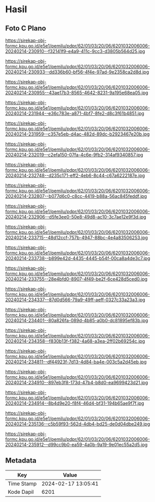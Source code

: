 # Hasil

## Foto C Plano

https://sirekap-obj-formc.kpu.go.id/e5e1/pemilu/pdpr/62/01/03/20/06/6201032006006-20240214-230910--f32141f9-e4a9-411c-9cc3-d3805b564d25.jpg

https://sirekap-obj-formc.kpu.go.id/e5e1/pemilu/pdpr/62/01/03/20/06/6201032006006-20240214-230933--dd336b60-bf56-4f4e-97ad-9e2358ca2d8d.jpg

https://sirekap-obj-formc.kpu.go.id/e5e1/pemilu/pdpr/62/01/03/20/06/6201032006006-20240214-230955--43ae17b3-8565-4642-8231-9a195e68ea05.jpg

https://sirekap-obj-formc.kpu.go.id/e5e1/pemilu/pdpr/62/01/03/20/06/6201032006006-20240214-231944--e36c783e-a871-4bf7-8fe2-d8c3f61b4851.jpg

https://sirekap-obj-formc.kpu.go.id/e5e1/pemilu/pdpr/62/01/03/20/06/6201032006006-20240214-231959--c357e5eb-d4ac-482d-89dc-b2923467e20b.jpg

https://sirekap-obj-formc.kpu.go.id/e5e1/pemilu/pdpr/62/01/03/20/06/6201032006006-20240214-232019--c2efa150-07fa-4c6e-9fb2-314af9340857.jpg

https://sirekap-obj-formc.kpu.go.id/e5e1/pemilu/pdpr/62/01/03/20/06/6201032006006-20240214-232748--d235c171-eff2-4eb6-8c44-c67a6222187e.jpg

https://sirekap-obj-formc.kpu.go.id/e5e1/pemilu/pdpr/62/01/03/20/06/6201032006006-20240214-232807--b077d6c0-c8cc-4419-b88a-56ac845feddf.jpg

https://sirekap-obj-formc.kpu.go.id/e5e1/pemilu/pdpr/62/01/03/20/06/6201032006006-20240214-232906--d5fe3ee0-50e8-49d8-ac10-3c7ae12e9f3d.jpg

https://sirekap-obj-formc.kpu.go.id/e5e1/pemilu/pdpr/62/01/03/20/06/6201032006006-20240214-233715--48d12ccf-757b-4947-88bc-4e4a83506253.jpg

https://sirekap-obj-formc.kpu.go.id/e5e1/pemilu/pdpr/62/01/03/20/06/6201032006006-20240214-233738--b899e42d-4435-4445-b54f-00ca8a4de3c7.jpg

https://sirekap-obj-formc.kpu.go.id/e5e1/pemilu/pdpr/62/01/03/20/06/6201032006006-20240214-233755--28e4bfd0-8907-4f49-be2f-6ce428d5ced0.jpg

https://sirekap-obj-formc.kpu.go.id/e5e1/pemilu/pdpr/62/01/03/20/06/6201032006006-20240214-234337--87d0d566-79a9-49ff-aeff-0327c33a23a3.jpg

https://sirekap-obj-formc.kpu.go.id/e5e1/pemilu/pdpr/62/01/03/20/06/6201032006006-20240214-234401--80a826fa-089d-4b85-a0b0-dc81895ef83b.jpg

https://sirekap-obj-formc.kpu.go.id/e5e1/pemilu/pdpr/62/01/03/20/06/6201032006006-20240214-234358--f830b13f-f382-4a68-a3ea-2ff02b69254c.jpg

https://sirekap-obj-formc.kpu.go.id/e5e1/pemilu/pdpr/62/01/03/20/06/6201032006006-20240214-234811--df44923f-7d13-4d84-ba4e-003c5a2d45eb.jpg

https://sirekap-obj-formc.kpu.go.id/e5e1/pemilu/pdpr/62/01/03/20/06/6201032006006-20240214-234910--897eb3f8-173d-47b4-b8d0-ea9699423d21.jpg

https://sirekap-obj-formc.kpu.go.id/e5e1/pemilu/pdpr/62/01/03/20/06/6201032006006-20240214-234914--8b4d9e20-f8f4-46d4-bf31-194b65ae9f7f.jpg

https://sirekap-obj-formc.kpu.go.id/e5e1/pemilu/pdpr/62/01/03/20/06/6201032006006-20240214-235136--c5b59f93-562d-4db4-bd25-de0d04dbe249.jpg

https://sirekap-obj-formc.kpu.go.id/e5e1/pemilu/pdpr/62/01/03/20/06/6201032006006-20240214-235912--d99cc9b0-ea59-4a0b-9a19-9e01ec55a2d5.jpg


## Metadata

| Key        | Value               |
| ---------- | ------------------- |
| Time Stamp | 2024-02-17 13:05:41 |
| Kode Dapil | 6201                |



